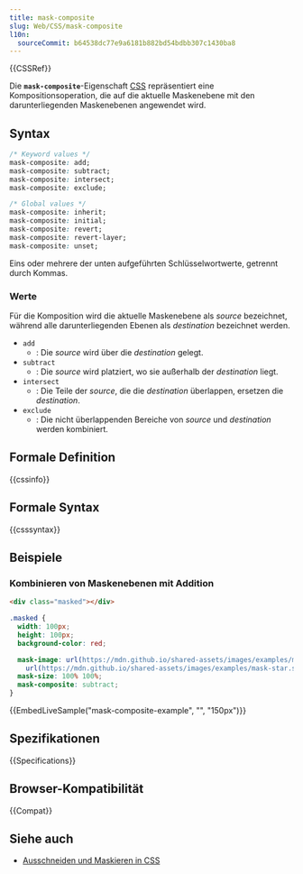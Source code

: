```yaml
---
title: mask-composite
slug: Web/CSS/mask-composite
l10n:
  sourceCommit: b64538dc77e9a6181b882bd54bdbb307c1430ba8
---
```


{{CSSRef}}

Die **`mask-composite`**-Eigenschaft [CSS](/de/docs/Web/CSS) repräsentiert eine Kompositionsoperation, die auf die aktuelle Maskenebene mit den darunterliegenden Maskenebenen angewendet wird.

## Syntax

```css
/* Keyword values */
mask-composite: add;
mask-composite: subtract;
mask-composite: intersect;
mask-composite: exclude;

/* Global values */
mask-composite: inherit;
mask-composite: initial;
mask-composite: revert;
mask-composite: revert-layer;
mask-composite: unset;
```

Eins oder mehrere der unten aufgeführten Schlüsselwortwerte, getrennt durch Kommas.

### Werte

Für die Komposition wird die aktuelle Maskenebene als _source_ bezeichnet, während alle darunterliegenden Ebenen als _destination_ bezeichnet werden.

- `add`
  - : Die _source_ wird über die _destination_ gelegt.
- `subtract`
  - : Die _source_ wird platziert, wo sie außerhalb der _destination_ liegt.
- `intersect`
  - : Die Teile der _source_, die die _destination_ überlappen, ersetzen die _destination_.
- `exclude`
  - : Die nicht überlappenden Bereiche von _source_ und _destination_ werden kombiniert.

## Formale Definition

{{cssinfo}}

## Formale Syntax

{{csssyntax}}

## Beispiele

### Kombinieren von Maskenebenen mit Addition

```html live-sample___mask-composite-example
<div class="masked"></div>
```

```css live-sample___mask-composite-example
.masked {
  width: 100px;
  height: 100px;
  background-color: red;

  mask-image: url(https://mdn.github.io/shared-assets/images/examples/mdn.svg),
    url(https://mdn.github.io/shared-assets/images/examples/mask-star.svg);
  mask-size: 100% 100%;
  mask-composite: subtract;
}
```

{{EmbedLiveSample("mask-composite-example", "", "150px")}}

## Spezifikationen

{{Specifications}}

## Browser-Kompatibilität

{{Compat}}

## Siehe auch

- [Ausschneiden und Maskieren in CSS](https://css-tricks.com/clipping-masking-css/)
